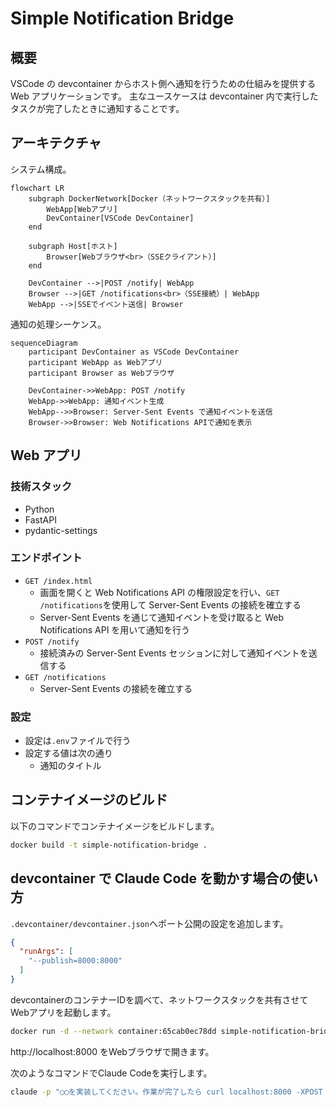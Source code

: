 # Simple Notification Bridge

## 概要

VSCode の devcontainer からホスト側へ通知を行うための仕組みを提供する Web アプリケーションです。
主なユースケースは devcontainer 内で実行したタスクが完了したときに通知することです。

## アーキテクチャ

システム構成。

```mermaid
flowchart LR
    subgraph DockerNetwork[Docker（ネットワークスタックを共有）]
        WebApp[Webアプリ]
        DevContainer[VSCode DevContainer]
    end

    subgraph Host[ホスト]
        Browser[Webブラウザ<br>（SSEクライアント）]
    end

    DevContainer -->|POST /notify| WebApp
    Browser -->|GET /notifications<br>（SSE接続）| WebApp
    WebApp -->|SSEでイベント送信| Browser
```

通知の処理シーケンス。

```mermaid
sequenceDiagram
    participant DevContainer as VSCode DevContainer
    participant WebApp as Webアプリ
    participant Browser as Webブラウザ

    DevContainer->>WebApp: POST /notify
    WebApp->>WebApp: 通知イベント生成
    WebApp-->>Browser: Server-Sent Events で通知イベントを送信
    Browser->>Browser: Web Notifications APIで通知を表示
```

## Web アプリ

### 技術スタック

- Python
- FastAPI
- pydantic-settings

### エンドポイント

- `GET /index.html`
  - 画面を開くと Web Notifications API の権限設定を行い、`GET /notifications`を使用して Server-Sent Events の接続を確立する
  - Server-Sent Events を通じて通知イベントを受け取ると Web Notifications API を用いて通知を行う
- `POST /notify`
  - 接続済みの Server-Sent Events セッションに対して通知イベントを送信する
- `GET /notifications`
  - Server-Sent Events の接続を確立する

### 設定

- 設定は`.env`ファイルで行う
- 設定する値は次の通り
  - 通知のタイトル

## コンテナイメージのビルド

以下のコマンドでコンテナイメージをビルドします。

```bash
docker build -t simple-notification-bridge .
```

## devcontainer で Claude Code を動かす場合の使い方

`.devcontainer/devcontainer.json`へポート公開の設定を追加します。

```json
{
  "runArgs": [
    "--publish=8000:8000"
  ]
}
```

devcontainerのコンテナーIDを調べて、ネットワークスタックを共有させてWebアプリを起動します。

```bash
docker run -d --network container:65cab0ec78dd simple-notification-bridge
```

http://localhost:8000 をWebブラウザで開きます。

次のようなコマンドでClaude Codeを実行します。

```bash
claude -p "◯◯を実装してください。作業が完了したら curl localhost:8000 -XPOST を実行してください。"
```
